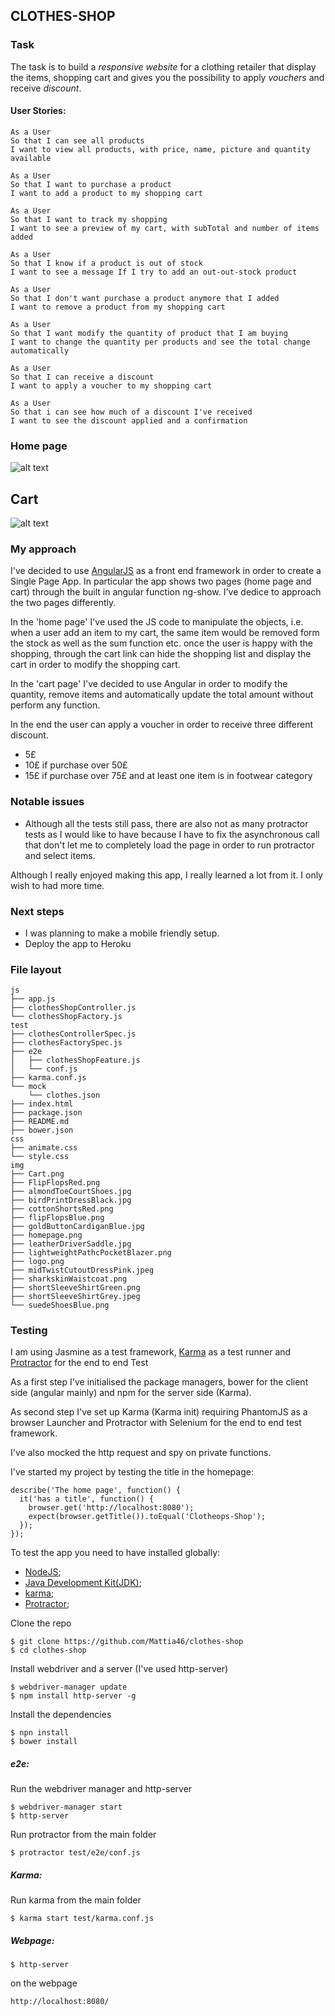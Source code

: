 ## CLOTHES-SHOP

### Task
The task is to build a *responsive website* for a clothing retailer that display the items, shopping cart and gives you the possibility to apply *vouchers* and receive *discount*.

#### User Stories:
```
As a User
So that I can see all products
I want to view all products, with price, name, picture and quantity available

As a User
So that I want to purchase a product
I want to add a product to my shopping cart

As a User
So that I want to track my shopping
I want to see a preview of my cart, with subTotal and number of items added

As a User
So that I know if a product is out of stock
I want to see a message If I try to add an out-out-stock product

As a User
So that I don't want purchase a product anymore that I added
I want to remove a product from my shopping cart

As a User
So that I want modify the quantity of product that I am buying
I want to change the quantity per products and see the total change automatically

As a User
So that I can receive a discount
I want to apply a voucher to my shopping cart

As a User
So that i can see how much of a discount I've received
I want to see the discount applied and a confirmation
```
### Home page

![alt text](/img/homepage.png)


## Cart

![alt text](/img/Cart.png)

### My approach

I've decided to use [AngularJS](https://angularjs.org/) as a front end framework in order to create a Single Page App.
In particular the app shows two pages (home page and cart) through the built in angular function ng-show.
I've dedice to approach the two pages differently. 

In the 'home page' I've used the JS code to manipulate the objects, i.e. when a user add an item to my cart,
the same item would be removed form the stock as well as the sum function etc.
once the user is happy with the shopping, through the cart link can hide the
shopping list and display the cart in order to modify the shopping cart.

In the 'cart page' I've decided to use Angular in order to modify the
quantity, remove items and automatically update the total amount without perform
any function.

In the end the user can apply a voucher in order to receive three different discount.
 - 5£
 - 10£ if purchase over 50£
 - 15£ if purchase over 75£ and at least one item is in footwear category

### Notable issues

* Although all the tests still pass, there are also not as many protractor tests as I would like to have because I have to fix the asynchronous call that don't let me to completely load the page in order to run protractor and select items.

Although I really enjoyed making this app, I really learned a lot from it. I only wish to had more time.

### Next steps
* I was planning to make a mobile friendly setup.
* Deploy the app to Heroku 

### File layout
```
js
├── app.js
├── clothesShopController.js
└── clothesShopFactory.js
test
├── clothesControllerSpec.js
├── clothesFactorySpec.js
├── e2e
│   ├── clothesShopFeature.js
│   └── conf.js
├── karma.conf.js
└── mock
    └── clothes.json
├── index.html
├── package.json
├── README.md
├── bower.json
css
├── animate.css
└── style.css
img
├── Cart.png
├── FlipFlopsRed.png
├── almondToeCourtShoes.jpg
├── birdPrintDressBlack.jpg
├── cottonShortsRed.png
├── flipFlopsBlue.png
├── goldButtonCardiganBlue.jpg
├── homepage.png
├── leatherDriverSaddle.jpg
├── lightweightPathcPocketBlazer.png
├── logo.png
├── midTwistCutoutDressPink.jpeg
├── sharkskinWaistcoat.png
├── shortSleeveShirtGreen.png
├── shortSleeveShirtGrey.jpeg
└── suedeShoesBlue.png

```
### Testing

I am using Jasmine as a test framework, [Karma](https://karma-runner.github.io/0.13/index.html) as a test runner and [Protractor](http://angular.github.io/protractor/#/) for the end to end Test

As a first step I've initialised the package managers, bower for the client side (angular mainly) and npm for the server side (Karma).

As second step I've set up Karma (Karma init) requiring PhantomJS as a browser
Launcher and Protractor with Selenium for the end to end test framework.

I've also mocked the http request and spy on private functions.

I've started my project by testing the title in the homepage:
```
describe('The home page', function() {
  it('has a title', function() {
    browser.get('http://localhost:8080');
    expect(browser.getTitle()).toEqual('Clotheops-Shop');
  });
});
```
To test the app you need to have installed globally:
 - [NodeJS](https://nodejs.org/en/);
 - [Java Development
Kit(JDK)](http://www.oracle.com/technetwork/java/javase/downloads/index.html);
 - [karma](https://karma-runner.github.io/0.13/index.html);
 - [Protractor](http://angular.github.io/protractor/#/);

Clone the repo
```
$ git clone https://github.com/Mattia46/clothes-shop
$ cd clothes-shop
```

 Install webdriver and a server (I've used http-server)
  ```
$ webdriver-manager update
$ npm install http-server -g
  ```
  Install the dependencies
```
$ npn install
$ bower install
```

##### e2e:

  Run the webdriver manager and http-server
```
$ webdriver-manager start
$ http-server
```
  Run protractor from the main folder
  ```
$ protractor test/e2e/conf.js
  ```

##### Karma:
  Run karma from the main folder
```
$ karma start test/karma.conf.js
  ```

##### Webpage:
  ```
$ http-server  
  ```
on the webpage 
```
http://localhost:8080/
```
